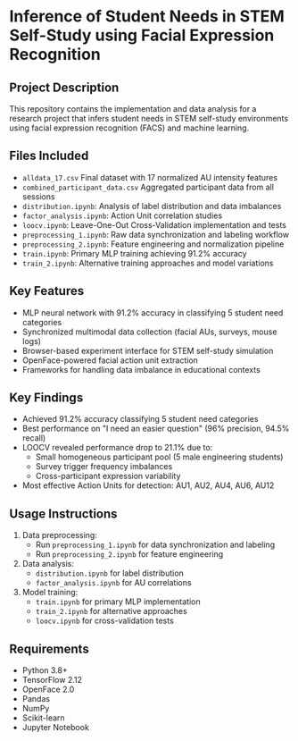 # Inference of Student Needs in STEM Self-Study using Facial Expression Recognition

## Project Description
This repository contains the implementation and data analysis for a research project that infers student needs in STEM self-study environments using facial expression recognition (FACS) and machine learning.

## Files Included
- `alldata_17.csv` Final dataset with 17 normalized AU intensity features
- `combined_participant_data.csv` Aggregated participant data from all sessions
- `distribution.ipynb`: Analysis of label distribution and data imbalances
- `factor_analysis.ipynb`: Action Unit correlation studies
- `loocv.ipynb`: Leave-One-Out Cross-Validation implementation and tests
- `preprocessing_1.ipynb`: Raw data synchronization and labeling workflow
- `preprocessing_2.ipynb`: Feature engineering and normalization pipeline
- `train.ipynb`: Primary MLP training achieving 91.2% accuracy
- `train_2.ipynb`: Alternative training approaches and model variations

## Key Features
- MLP neural network with 91.2% accuracy in classifying 5 student need categories
- Synchronized multimodal data collection (facial AUs, surveys, mouse logs)
- Browser-based experiment interface for STEM self-study simulation
- OpenFace-powered facial action unit extraction
- Frameworks for handling data imbalance in educational contexts

## Key Findings
- Achieved 91.2% accuracy classifying 5 student need categories
- Best performance on "I need an easier question" (96% precision, 94.5% recall)
- LOOCV revealed performance drop to 21.1% due to:
  - Small homogeneous participant pool (5 male engineering students)
  - Survey trigger frequency imbalances
  - Cross-participant expression variability
- Most effective Action Units for detection: AU1, AU2, AU4, AU6, AU12

## Usage Instructions
1. Data preprocessing:
   - Run `preprocessing_1.ipynb` for data synchronization and labeling
   - Run `preprocessing_2.ipynb` for feature engineering
2. Data analysis:
   - `distribution.ipynb` for label distribution
   - `factor_analysis.ipynb` for AU correlations
3. Model training:
   - `train.ipynb` for primary MLP implementation
   - `train_2.ipynb` for alternative approaches
   - `loocv.ipynb` for cross-validation tests

## Requirements
- Python 3.8+
- TensorFlow 2.12
- OpenFace 2.0
- Pandas
- NumPy
- Scikit-learn
- Jupyter Notebook

